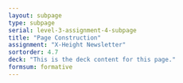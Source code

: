 ```yaml
---
layout: subpage
type: subpage
serial: level-3-assignment-4-subpage
title: "Page Construction"
assignment: "X-Height Newsletter"
sortorder: 4.7
deck: "This is the deck content for this page."
formsum: formative
---
```

